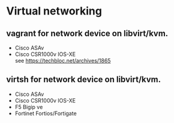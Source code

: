 # Virtual networking
## vagrant for network device on libvirt/kvm.
* Cisco ASAv 
* Cisco CSR1000v IOS-XE
\
see https://techbloc.net/archives/1865

## virtsh for network device on libvirt/kvm.
* Cisco ASAv
* Cisco CSR1000v IOS-XE
* F5 Bigip ve
* Fortinet Fortios/Fortigate
